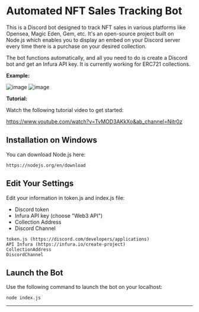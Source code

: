 # Automated NFT Sales Tracking Bot

This is a Discord bot designed to track NFT sales in various platforms like Opensea, Magic Eden, Gem, etc. It's an open-source project built on Node.js which enables you to display an embed on your Discord server every time there is a purchase on your desired collection. 

The bot functions automatically, and all you need to do is create a Discord bot and get an Infura API key. It is currently working for ERC721 collections. 

__Example:__

![image](https://media.discordapp.net/attachments/854840063988203570/1023270706089308170/sale1.png)
![image](https://media.discordapp.net/attachments/854840063988203570/1023312319536697465/sale3.png)

__Tutorial:__

Watch the following tutorial video to get started: 

https://www.youtube.com/watch?v=TvMOD3AKkXo&ab_channel=Nitr0z


## Installation on Windows 

You can download Node.js here:
```
https://nodejs.org/en/download
```

## Edit Your Settings

Edit your information in token.js and index.js file:

- Discord token 
- Infura API key (choose "Web3 API")
- Collection Address
- Discord Channel

```
token.js (https://discord.com/developers/applications)
API Infura (https://infura.io/create-project)
CollectionAddress
DiscordChannel
```

## Launch the Bot

Use the following command to launch the bot on your localhost:

```
node index.js
```

---
